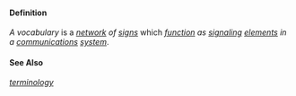 #### Definition

*A vocabulary* is a *[network](https://github.com/gcassel/Modular-Organization-Terminology/blob/master/terms/network.md) of [signs](https://github.com/gcassel/Modular-Organization-Terminology/blob/master/terms/sign.md)* which *[function](https://github.com/gcassel/Modular-Organization-Terminology/blob/master/terms/function.md) as [signaling](https://github.com/gcassel/Modular-Organization-Terminology/blob/master/terms/signal.md) [elements](https://github.com/gcassel/Modular-Organization-Terminology/blob/master/terms/element.md) in a [communications](https://github.com/gcassel/Modular-Organization-Terminology/blob/master/terms/communication.md) [system](https://github.com/gcassel/Modular-Organization-Terminology/blob/master/terms/system.md)*.

#### See Also

*[terminology](https://github.com/gcassel/Modular-Organization-Terminology/blob/master/terms/terminology.md)*
